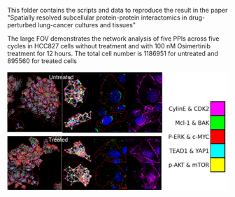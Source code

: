 This folder contains the scripts and data to reproduce the result in the paper "Spatially resolved subcellular protein-protein interactomics in drug-perturbed lung-cancer cultures and tissues"

The large FOV demonstrates the network analysis of five PPIs across five cycles in HCC827 cells without treatment and with 100 nM Osimertinib treatment for 12 hours. The total cell number is 1186951 for untreated and 895560 for treated cells

![Alt text](figures/a.jpg)
